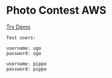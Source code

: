 # Photo Contest AWS

[Try Demo](http://tsac18-stevanon.s3-website-eu-west-1.amazonaws.com/)

```
Test users:

username: ugo
password: ugo

username: pippo
password: pippo
```